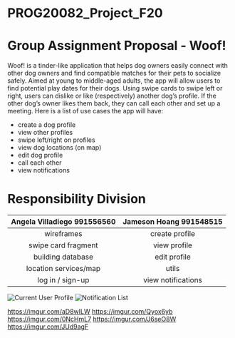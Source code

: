 # PROG20082_Project_F20

# Group Assignment Proposal - Woof!
  Woof! is a tinder-like application that helps dog owners easily connect with other dog owners and find compatible matches for their pets to socialize safely. Aimed at young to middle-aged adults, the app will allow users to find potential play dates for their dogs. Using swipe cards to swipe left or right, users can dislike or like (respectively) another dog’s profile. If the other dog’s owner likes them back, they can call each other and set up a meeting. Here is a list of use cases the app will have:
  - create a dog profile
  - view other profiles
  - swipe left/right on profiles
  - view dog locations (on map)
  - edit dog profile
  - call each other
  - view notifications

# Responsibility Division
| Angela Villadiego 991556560  |  Jameson Hoang 991548515 |
| :-----------:    | :-------------:   |
| wireframes | create profile |
| swipe card fragment | view profile |
| building database | edit profile |
| location services/map | utils |
| log in / sign-up |  view notifications |

![Current User Profile](https://imgur.com/RHhLGQ3)
![Notification List](https://imgur.com/7sWvj6H)

https://imgur.com/aD8wILW
https://imgur.com/Qyox6yb
https://imgur.com/0NcHmL7
https://imgur.com/J6seO8W
https://imgur.com/JUd9agF

